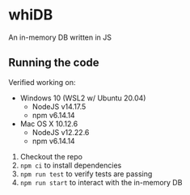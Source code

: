 # whiDB
An in-memory DB written in JS

## Running the code

Verified working on:
- Windows 10 (WSL2 w/ Ubuntu 20.04)
  - NodeJS v14.17.5
  - npm v6.14.14
- Mac OS X 10.12.6
  - NodeJS v12.22.6
  - npm v6.14.14

1. Checkout the repo
2. `npm ci` to install dependencies
3. `npm run test` to verify tests are passing
4. `npm run start` to interact with the in-memory DB
